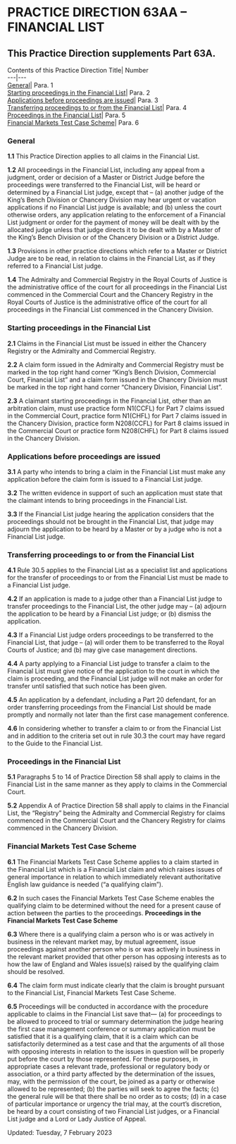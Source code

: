 # PRACTICE DIRECTION 63AA – FINANCIAL LIST
## This Practice Direction supplements Part 63A.
Contents of this Practice Direction
Title| Number  
---|---  
[General](https://www.justice.gov.uk/courts/procedure-rules/civil/rules/financial-list/practice-direction-63aa-financial-list#Anchor1)| Para. 1  
[Starting proceedings in the Financial List](https://www.justice.gov.uk/courts/procedure-rules/civil/rules/financial-list/practice-direction-63aa-financial-list#Anchor2)| Para. 2  
[Applications before proceedings are issued](https://www.justice.gov.uk/courts/procedure-rules/civil/rules/financial-list/practice-direction-63aa-financial-list#Anchor3)| Para. 3  
[Transferring proceedings to or from the Financial List](https://www.justice.gov.uk/courts/procedure-rules/civil/rules/financial-list/practice-direction-63aa-financial-list#Anchor4)| Para. 4  
[ Proceedings in the Financial List](https://www.justice.gov.uk/courts/procedure-rules/civil/rules/financial-list/practice-direction-63aa-financial-list#Anchor5)| Para. 5  
[Financial Markets Test Case Scheme](https://www.justice.gov.uk/courts/procedure-rules/civil/rules/financial-list/practice-direction-63aa-financial-list#fin)| Para. 6  
### General

**1.1** This Practice Direction applies to all claims in the Financial List.

**1.2** All proceedings in the Financial List, including any appeal from a judgment, order or decision of a Master or District Judge before the proceedings were transferred to the Financial List, will be heard or determined by a Financial List judge, except that – (a) another judge of the King’s Bench Division or Chancery Division may hear urgent or vacation applications if no Financial List judge is available; and (b) unless the court otherwise orders, any application relating to the enforcement of a Financial List judgment or order for the payment of money will be dealt with by the allocated judge unless that judge directs it to be dealt with by a Master of the King’s Bench Division or of the Chancery Division or a District Judge.

**1.3** Provisions in other practice directions which refer to a Master or District Judge are to be read, in relation to claims in the Financial List, as if they referred to a Financial List judge.

**1.4** The Admiralty and Commercial Registry in the Royal Courts of Justice is the administrative office of the court for all proceedings in the Financial List commenced in the Commercial Court and the Chancery Registry in the Royal Courts of Justice is the administrative office of the court for all proceedings in the Financial List commenced in the Chancery Division.
### Starting proceedings in the Financial List

**2.1** Claims in the Financial List must be issued in either the Chancery Registry or the Admiralty and Commercial Registry.

**2.2** A claim form issued in the Admiralty and Commercial Registry must be marked in the top right hand corner “King’s Bench Division, Commercial Court, Financial List” and a claim form issued in the Chancery Division must be marked in the top right hand corner “Chancery Division, Financial List”.

**2.3** A claimant starting proceedings in the Financial List, other than an arbitration claim, must use practice form N1(CCFL) for Part 7 claims issued in the Commercial Court, practice form N1(CHFL) for Part 7 claims issued in the Chancery Division, practice form N208(CCFL) for Part 8 claims issued in the Commercial Court or practice form N208(CHFL) for Part 8 claims issued in the Chancery Division.
### Applications before proceedings are issued

**3.1** A party who intends to bring a claim in the Financial List must make any application before the claim form is issued to a Financial List judge.

**3.2** The written evidence in support of such an application must state that the claimant intends to bring proceedings in the Financial List.

**3.3** If the Financial List judge hearing the application considers that the proceedings should not be brought in the Financial List, that judge may adjourn the application to be heard by a Master or by a judge who is not a Financial List judge.
### Transferring proceedings to or from the Financial List

**4.1** Rule 30.5 applies to the Financial List as a specialist list and applications for the transfer of proceedings to or from the Financial List must be made to a Financial List judge.

**4.2** If an application is made to a judge other than a Financial List judge to transfer proceedings to the Financial List, the other judge may – (a) adjourn the application to be heard by a Financial List judge; or (b) dismiss the application.

**4.3** If a Financial List judge orders proceedings to be transferred to the Financial List, that judge – (a) will order them to be transferred to the Royal Courts of Justice; and (b) may give case management directions.

**4.4** A party applying to a Financial List judge to transfer a claim to the Financial List must give notice of the application to the court in which the claim is proceeding, and the Financial List judge will not make an order for transfer until satisfied that such notice has been given.

**4.5** An application by a defendant, including a Part 20 defendant, for an order transferring proceedings from the Financial List should be made promptly and normally not later than the first case management conference.

**4.6** In considering whether to transfer a claim to or from the Financial List and in addition to the criteria set out in rule 30.3 the court may have regard to the Guide to the Financial List.
### Proceedings in the Financial List

**5.1** Paragraphs 5 to 14 of Practice Direction 58 shall apply to claims in the Financial List in the same manner as they apply to claims in the Commercial Court.

**5.2** Appendix A of Practice Direction 58 shall apply to claims in the Financial List, the “Registry” being the Admiralty and Commercial Registry for claims commenced in the Commercial Court and the Chancery Registry for claims commenced in the Chancery Division.
### Financial Markets Test Case Scheme

**6.1** The Financial Markets Test Case Scheme applies to a claim started in the Financial List which is a Financial List claim and which raises issues of general importance in relation to which immediately relevant authoritative English law guidance is needed (“a qualifying claim”).

**6.2** In such cases the Financial Markets Test Case Scheme enables the qualifying claim to be determined without the need for a present cause of action between the parties to the proceedings.
**Proceedings in the Financial Markets Test Case Scheme**

**6.3** Where there is a qualifying claim a person who is or was actively in business in the relevant market may, by mutual agreement, issue proceedings against another person who is or was actively in business in the relevant market provided that other person has opposing interests as to how the law of England and Wales issue(s) raised by the qualifying claim should be resolved.

**6.4** The claim form must indicate clearly that the claim is brought pursuant to the Financial List, Financial Markets Test Case Scheme.

**6.5** Proceedings will be conducted in accordance with the procedure applicable to claims in the Financial List save that—
(a) for proceedings to be allowed to proceed to trial or summary determination the judge hearing the first case management conference or summary application must be satisfied that it is a qualifying claim, that it is a claim which can be satisfactorily determined as a test case and that the arguments of all those with opposing interests in relation to the issues in question will be properly put before the court by those represented. For these purposes, in appropriate cases a relevant trade, professional or regulatory body or association, or a third party affected by the determination of the issues, may, with the permission of the court, be joined as a party or otherwise allowed to be represented;
(b) the parties will seek to agree the facts;
(c) the general rule will be that there shall be no order as to costs;
(d) in a case of particular importance or urgency the trial may, at the court’s discretion, be heard by a court consisting of two Financial List judges, or a Financial List judge and a Lord or Lady Justice of Appeal.

Updated: Tuesday, 7 February 2023
